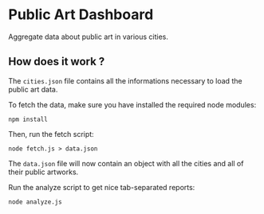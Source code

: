 # Public Art Dashboard

Aggregate data about public art in various cities.

## How does it work ?

The `cities.json` file contains all the informations necessary to load the public art data.

To fetch the data, make sure you have installed the required node modules:

```
npm install
```

Then, run the fetch script:

```
node fetch.js > data.json
```

The `data.json` file will now contain an object with all the cities and all of their public artworks.

Run the analyze script to get nice tab-separated reports:

```
node analyze.js
```